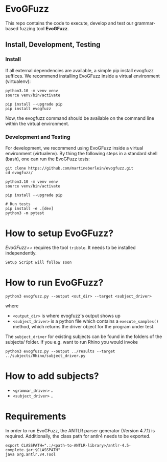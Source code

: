 EvoGFuzz
=======

This repo contains the code to execute, develop and test our grammar-based fuzzing tool **EvoGFuzz**.

## Install, Development, Testing

### Install
If all external dependencies are available, a simple pip install evogfuzz suffices.
We recommend installing EvoGFuzz inside a virtual environment (virtualenv):

```
python3.10 -m venv venv
source venv/bin/activate

pip install --upgrade pip
pip install evogfuzz
```

Now, the evogfuzz command should be available on the command line within the virtual environment.

### Development and Testing

For development, we recommend using EvoGFuzz inside a virtual environment (virtualenv).
By thing the following steps in a standard shell (bash), one can run the EvoGFuzz tests:

```
git clone https://github.com/martineberlein/evogfuzz.git
cd evogfuzz/

python3.10 -m venv venv
source venv/bin/activate

pip install --upgrade pip

# Run tests
pip install -e .[dev]
python3 -m pytest
```

# How to setup EvoGFuzz?

_EvoGFuzz++_ requires the tool `tribble`. It needs to be installed independently.

```
Setup Script will follow soon
```

# How to run EvoGFuzz?


```
python3 evogfuzz.py --output <out_dir> --target <subject_driver>
```

where
* `<output_dir>` is where evogfuzz's output shows up
* `<subject_driver>` is a python file which contains a ``execute_samples()`` method,
  which returns the driver object for the program under test.

The ``subject_driver`` for existing subjects can be found in the folders of the subjects/ folder.
If you e.g. want to run Rhino you would invoke

```
python3 evogfuzz.py --output ../results --target ../subjects/Rhino/subject_driver.py
```

# How to add subjects?

* `<grammar_driver>` ..
* `<subject_driver>` ..

# Requirements

In order to run EvoGFuzz, the ANTLR parser generator (Version 4.7.1) is required.
Additionally, the class path for antlr4 needs to be exported.

```
export CLASSPATH=".:/<path-to-ANTLR-library>/antlr-4.5-complete.jar:$CLASSPATH"
java org.antlr.v4.Tool
```